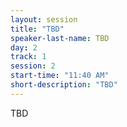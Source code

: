 ```yaml
---
layout: session
title: "TBD"
speaker-last-name: TBD
day: 2
track: 1
session: 2
start-time: "11:40 AM"
short-description: "TBD"
---
```


TBD